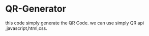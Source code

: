 # QR-Generator
this code simply generate the QR Code.
we can use simply QR api ,javascript,html,css.
